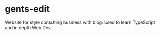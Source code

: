 # gents-edit
Website for style consulting business with blog. Used to learn TypeScript and in depth Web Dev
